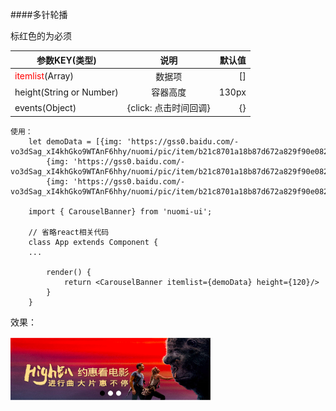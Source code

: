 ####多针轮播

标红色的为必须

| 参数KEY(类型)        | 说明         | 默认值  |
| ------------- |:-------------:| -----:|
| <font color=red>itemlist</font>(Array) |  数据项| [] |
| height(String or Number)| 容器高度| 130px
| events(Object) | {click: 点击时间回调}      |   {} |



    使用：
        let demoData = [{img: 'https://gss0.baidu.com/-vo3dSag_xI4khGko9WTAnF6hhy/nuomi/pic/item/b21c8701a18b87d672a829f90e0828381e30fd6a.jpg'},
            {img: 'https://gss0.baidu.com/-vo3dSag_xI4khGko9WTAnF6hhy/nuomi/pic/item/b21c8701a18b87d672a829f90e0828381e30fd6a.jpg'},
            {img: 'https://gss0.baidu.com/-vo3dSag_xI4khGko9WTAnF6hhy/nuomi/pic/item/b21c8701a18b87d672a829f90e0828381e30fd6a.jpg'}]

        import { CarouselBanner} from 'nuomi-ui';

        // 省略react相关代码
        class App extends Component {
        ...

            render() {
                return <CarouselBanner itemlist={demoData} height={120}/>
            }
        }




  效果：

  <img src="./img/carousel.png" width="320"/>